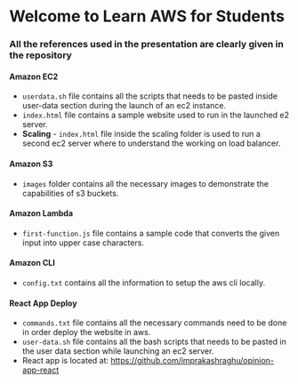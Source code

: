 # Welcome to Learn AWS for Students

### All the references used in the presentation are clearly given in the repository

#### Amazon EC2
- <code>userdata.sh</code> file contains all the scripts that needs to be pasted inside user-data section during the launch of an ec2 instance.
- <code>index.html</code> file contains a sample website used to run in the launched e2 server.
- <b>Scaling</b> - <code>index.html</code> file inside the scaling folder is used to run a second ec2 server where to understand the working on load balancer.

#### Amazon S3
- <code>images</code> folder contains all the necessary images to demonstrate the capabilities of s3 buckets.

#### Amazon Lambda
- <code>first-function.js</code> file contains a sample code that converts the given input into upper case characters.

#### Amazon CLI
- <code>config.txt</code> contains all the information to setup the aws cli locally.

#### React App Deploy
- <code>commands.txt</code> file contains all the necessary commands need to be done in order deploy the website in aws.
- <code>user-data.sh</code> file contains all the bash scripts that needs to be pasted in the user data section while launching an ec2 server.
- React app is located at: <a target="__blank" href="https://github.com/imprakashraghu/opinion-app-react">https://github.com/imprakashraghu/opinion-app-react</a> 